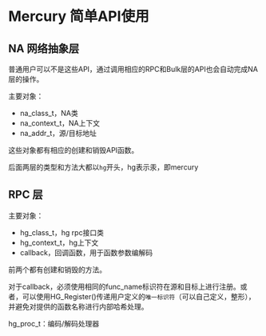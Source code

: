 # Mercury 简单API使用

## NA 网络抽象层

普通用户可以不是这些API，通过调用相应的RPC和Bulk层的API也会自动完成NA层的操作。

主要对象：

- na_class_t，NA类
- na_context_t，NA上下文
- na_addr_t，源/目标地址

这些对象都有相应的创建和销毁API函数。

后面两层的类型和方法大都以`hg`开头，hg表示汞，即mercury

## RPC 层

主要对象：

- hg_class_t，hg rpc接口类
- hg_context_t，hg上下文
- callback，回调函数，用于函数参数编解码

前两个都有创建和销毁的方法。

对于callback，必须使用相同的func_name标识符在源和目标上进行注册。或者，可以使用HG_Register()传递用户定义的`唯一标识符`（可以自己定义，整形），并避免对提供的函数名称进行内部哈希处理。

hg_proc_t：编码/解码处理器

